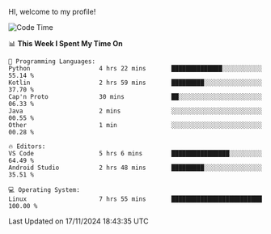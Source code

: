 HI, welcome to my profile!
<!--START_SECTION:waka-->
![Code Time](http://img.shields.io/badge/Code%20Time-1%2C949%20hrs%2013%20mins-blue)

📊 **This Week I Spent My Time On** 

```text
💬 Programming Languages: 
Python                   4 hrs 22 mins       ██████████████░░░░░░░░░░░   55.14 % 
Kotlin                   2 hrs 59 mins       █████████░░░░░░░░░░░░░░░░   37.70 % 
Cap'n Proto              30 mins             ██░░░░░░░░░░░░░░░░░░░░░░░   06.33 % 
Java                     2 mins              ░░░░░░░░░░░░░░░░░░░░░░░░░   00.55 % 
Other                    1 min               ░░░░░░░░░░░░░░░░░░░░░░░░░   00.28 % 

🔥 Editors: 
VS Code                  5 hrs 6 mins        ████████████████░░░░░░░░░   64.49 % 
Android Studio           2 hrs 48 mins       █████████░░░░░░░░░░░░░░░░   35.51 % 

💻 Operating System: 
Linux                    7 hrs 55 mins       █████████████████████████   100.00 % 
```


 Last Updated on 17/11/2024 18:43:35 UTC
<!--END_SECTION:waka-->
